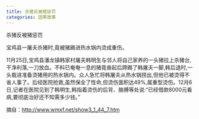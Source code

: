 ```yaml
---
title: 杀猪反被猪惩罚
categories: 因果故事
---
```


	   
杀猪反被猪惩罚

宝鸡县一屠夫杀猪时,竟被猪踢进热水锅内烫成重伤。

11月25日,宝鸡县潘龙镇韩家村屠夫韩明生与邻人将自己家养的一头猪拉上杀猪台,干净利落,一刀放血。不料已奄奄一息的猪竟奋起后蹄踢了韩屠夫一脚,韩后退时,一头栽进准备烫猪用的热水锅内。众人急忙将韩屠夫从热水锅捞出,但他已被烫得不省人事了。后经医院抢救,虽然保全了性命,但烫伤面积达49%,属重型烫伤。12月6日,记者在医院见到了韩明生,韩指着烫伤的后背、胳膊等处说:“已经借款8000元看病,要彻底治好还不知需多少钱。”


摘自：http://www.wmxf.net/show3_1_44_7.htm